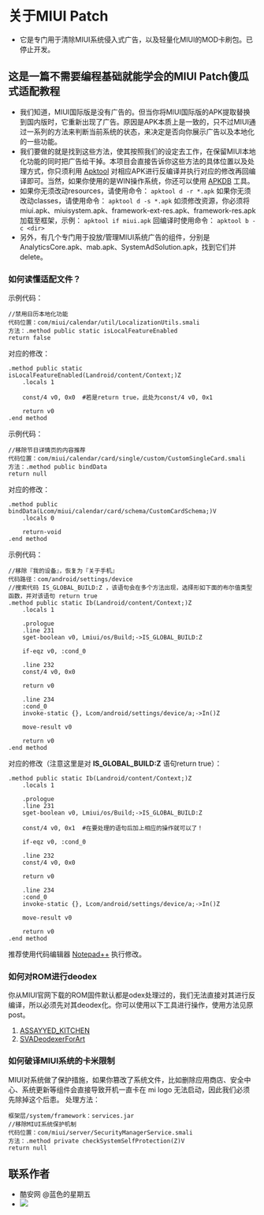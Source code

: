 # 关于MIUI Patch
- 它是专门用于清除MIUI系统侵入式广告，以及轻量化MIUI的MOD卡刷包。已停止开发。
## 这是一篇不需要编程基础就能学会的MIUI Patch傻瓜式适配教程
- 我们知道，MIUI国际版是没有广告的。但当你将MIUI国际版的APK提取替换到国内版时，它重新出现了广告。原因是APK本质上是一致的，只不过MIUI通过一系列的方法来判断当前系统的状态，来决定是否向你展示广告以及本地化的一些功能。
- 我们要做的就是找到这些方法，使其按照我们的设定去工作，在保留MIUI本地化功能的同时把广告给干掉。本项目会直接告诉你这些方法的具体位置以及处理方式，你只须利用 [Apktool](https://ibotpeaches.github.io/Apktool/) 对相应APK进行反编译并执行对应的修改再回编译即可。当然，如果你使用的是WIN操作系统，你还可以使用 [APKDB](https://www.idoog.cn/?cat=535) 工具。
- 如果你无须改动resources，请使用命令：
`apktool d -r *.apk` 
如果你无须改动classes，请使用命令：
`apktool d -s *.apk`
如须修改资源，你必须将 miui.apk、miuisystem.apk、framework-ext-res.apk、framework-res.apk 加载至框架，示例：
`apktool if miui.apk`
回编译时使用命令：
`apktool b -c <dir>`
- 另外，有几个专门用于投放/管理MIUI系统广告的组件，分别是 AnalyticsCore.apk、mab.apk、SystemAdSolution.apk，找到它们并delete。
### 如何读懂适配文件？
示例代码：
```
//禁用日历本地化功能
代码位置：com/miui/calendar/util/LocalizationUtils.smali
方法：.method public static isLocalFeatureEnabled
return false
```
对应的修改：
```
.method public static isLocalFeatureEnabled(Landroid/content/Context;)Z
    .locals 1

    const/4 v0, 0x0  #若是return true，此处为const/4 v0, 0x1

    return v0
.end method
```
示例代码：
```
//移除节日详情页的内容推荐
代码位置：com/miui/calendar/card/single/custom/CustomSingleCard.smali
方法：.method public bindData
return null
```
对应的修改：
```
.method public bindData(Lcom/miui/calendar/card/schema/CustomCardSchema;)V
    .locals 0

    return-void
.end method
```
示例代码：
```
//移除『我的设备』，恢复为『关于手机』
代码路径：com/android/settings/device
//搜索代码 IS_GLOBAL_BUILD:Z ，该语句会在多个方法出现，选择形如下面的布尔值类型函数，并对该语句 return true
.method public static Ib(Landroid/content/Context;)Z
    .locals 1

    .prologue
    .line 231
    sget-boolean v0, Lmiui/os/Build;->IS_GLOBAL_BUILD:Z

    if-eqz v0, :cond_0

    .line 232
    const/4 v0, 0x0

    return v0

    .line 234
    :cond_0
    invoke-static {}, Lcom/android/settings/device/a;->In()Z

    move-result v0

    return v0
.end method
```
对应的修改（注意这里是对 **IS_GLOBAL_BUILD:Z** 语句return true）：
```
.method public static Ib(Landroid/content/Context;)Z
    .locals 1

    .prologue
    .line 231
    sget-boolean v0, Lmiui/os/Build;->IS_GLOBAL_BUILD:Z

    const/4 v0, 0x1  #在要处理的语句后加上相应的操作就可以了！

    if-eqz v0, :cond_0

    .line 232
    const/4 v0, 0x0

    return v0

    .line 234
    :cond_0
    invoke-static {}, Lcom/android/settings/device/a;->In()Z

    move-result v0

    return v0
.end method
```
推荐使用代码编辑器 [Notepad++](https://notepad-plus-plus.org/) 执行修改。
### 如何对ROM进行deodex
你从MIUI官网下载的ROM固件默认都是odex处理过的，我们无法直接对其进行反编译，所以必须先对其deodex化。你可以使用以下工具进行操作，使用方法见原post。
1. [ASSAYYED_KITCHEN](https://forum.xda-developers.com/chef-central/android/best-android-roms-editor-assayyedkitchen-t3410545)
2. [SVADeodexerForArt](https://forum.xda-developers.com/galaxy-s5/general/tool-deodex-tool-android-l-t2972025)
### 如何破译MIUI系统的卡米限制
MIUI对系统做了保护措施，如果你篡改了系统文件，比如删除应用商店、安全中心、系统更新等组件会直接导致开机一直卡在 mi logo 无法启动，因此我们必须先除掉这个后患。
处理方法：
```
框架层/system/framework：services.jar
//移除MIUI系统保护机制
代码位置：com/miui/server/SecurityManagerService.smali
方法：.method private checkSystemSelfProtection(Z)V
return null
```
## 联系作者
- 酷安网 @蓝色的星期五
- [![](http://rescdn.qqmail.com/zh_CN/htmledition/images/function/qm_open/ico_mailme_02.png)](http://mail.qq.com/cgi-bin/qm_share?t=qm_mailme&email=8JmUlZGTnJ_FlLCBgd6Tn50)
